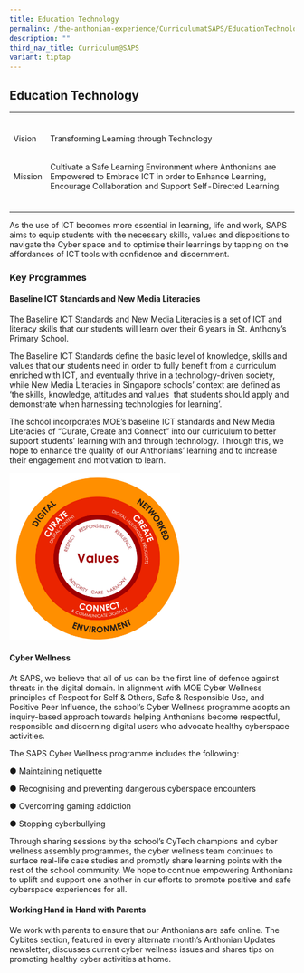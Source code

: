 ```yaml
---
title: Education Technology
permalink: /the-anthonian-experience/CurriculumatSAPS/EducationTechnology/
description: ""
third_nav_title: Curriculum@SAPS
variant: tiptap
---
```

<h2>Education Technology</h2><table><tbody><tr><th rowspan="1" colspan="1"><p></p></th><th rowspan="1" colspan="1"><p></p></th></tr><tr><td rowspan="1" colspan="1"><p>Vision</p></td><td rowspan="1" colspan="1"><p>Transforming Learning through Technology</p></td></tr><tr><td rowspan="1" colspan="1"><p>Mission</p></td><td rowspan="1" colspan="1"><p>Cultivate a&nbsp;Safe&nbsp;Learning Environment where Anthonians are Empowered to Embrace ICT&nbsp;in order to Enhance&nbsp;Learning, Encourage&nbsp;Collaboration&nbsp;and Support&nbsp;Self-Directed Learning.</p></td></tr><tr><td rowspan="1" colspan="1"><p></p></td><td rowspan="1" colspan="1"><p></p></td></tr></tbody></table><p>As the use of ICT becomes more essential in learning, life and work, SAPS aims to equip students with the necessary skills, values and dispositions to navigate the Cyber space and to optimise their learnings by tapping on the affordances of ICT tools with confidence and discernment.</p><h3>Key Programmes</h3><h4>Baseline ICT Standards and New Media Literacies</h4><p>The Baseline ICT Standards and New Media Literacies is a set of ICT and literacy skills that our students will learn over their 6 years in St. Anthony’s Primary School.</p><p>The&nbsp;Baseline ICT Standards&nbsp;define the basic level of knowledge, skills and values that our students need in order to fully benefit from a curriculum enriched with ICT, and eventually thrive in a technology-driven society, while&nbsp;New Media Literacies&nbsp;in Singapore schools’ context are defined as ‘the skills, knowledge, attitudes and values&nbsp; that students should apply and demonstrate when harnessing technologies for learning’.</p><p>The school incorporates MOE’s baseline ICT standards and New Media Literacies of “Curate, Create and Connect” into our curriculum to better support students’ learning with and through technology. Through this, we hope to enhance the quality of our Anthonians’ learning and to increase their engagement and motivation to learn.</p><div class="isomer-image-wrapper"><img style="width:60%" height="auto" width="100%" src="/images/Curate%20Create%20Connect%20Competencies.png"></div><h4>Cyber Wellness</h4><p>At SAPS, we believe that all of us can be the first line of defence against threats in the digital domain. In alignment with MOE Cyber Wellness principles of Respect for Self &amp; Others, Safe &amp; Responsible Use, and Positive Peer Influence, the school’s Cyber Wellness programme adopts an inquiry-based approach towards helping Anthonians become respectful, responsible and discerning digital users who advocate healthy cyberspace activities.</p><p>The SAPS Cyber Wellness programme includes the following:</p><p>● Maintaining netiquette</p><p>● Recognising and preventing dangerous cyberspace encounters</p><p>● Overcoming gaming addiction</p><p>● Stopping cyberbullying</p><p>Through sharing sessions by the school’s CyTech champions and cyber wellness assembly programmes, the cyber wellness team continues to surface real-life case studies and promptly share learning points with the rest of the school community. We hope to continue empowering Anthonians to uplift and support one another in our efforts to promote positive and safe cyberspace experiences for all.</p><p></p><p></p><h4>Working Hand in Hand with Parents</h4><p>We work with parents to ensure that our Anthonians are safe online. The Cybites section, featured in every alternate month’s Anthonian Updates newsletter, discusses current cyber wellness issues and shares tips on promoting healthy cyber activities at home.</p>